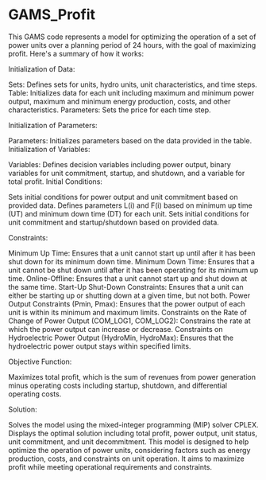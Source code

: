 # GAMS_Profit
This GAMS code represents a model for optimizing the operation of a set of power units over a planning period of 24 hours, with the goal of maximizing profit. Here's a summary of how it works:

Initialization of Data:

Sets: Defines sets for units, hydro units, unit characteristics, and time steps.
Table: Initializes data for each unit including maximum and minimum power output, maximum and minimum energy production, costs, and other characteristics.
Parameters: Sets the price for each time step.

Initialization of Parameters:

Parameters: Initializes parameters based on the data provided in the table.
Initialization of Variables:

Variables: Defines decision variables including power output, binary variables for unit commitment, startup, and shutdown, and a variable for total profit.
Initial Conditions:

Sets initial conditions for power output and unit commitment based on provided data.
Defines parameters L(i) and F(i) based on minimum up time (UT) and minimum down time (DT) for each unit.
Sets initial conditions for unit commitment and startup/shutdown based on provided data.

Constraints:

Minimum Up Time: Ensures that a unit cannot start up until after it has been shut down for its minimum down time.
Minimum Down Time: Ensures that a unit cannot be shut down until after it has been operating for its minimum up time.
Online-Offline: Ensures that a unit cannot start up and shut down at the same time.
Start-Up Shut-Down Constraints: Ensures that a unit can either be starting up or shutting down at a given time, but not both.
Power Output Constraints (Pmin, Pmax): Ensures that the power output of each unit is within its minimum and maximum limits.
Constraints on the Rate of Change of Power Output (COM_LOG1, COM_LOG2): Constrains the rate at which the power output can increase or decrease.
Constraints on Hydroelectric Power Output (HydroMin, HydroMax): Ensures that the hydroelectric power output stays within specified limits.

Objective Function:

Maximizes total profit, which is the sum of revenues from power generation minus operating costs including startup, shutdown, and differential operating costs.

Solution:

Solves the model using the mixed-integer programming (MIP) solver CPLEX.
Displays the optimal solution including total profit, power output, unit status, unit commitment, and unit decommitment.
This model is designed to help optimize the operation of power units, considering factors such as energy production, costs, and constraints on unit operation. It aims to maximize profit while meeting operational requirements and constraints.
